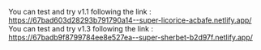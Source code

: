 You can test and try v1.1 following the link : https://67bad603d28293b791790a14--super-licorice-acbafe.netlify.app/
You can test and try v1.3 following the link : https://67badb9f8799784ee8e527ea--super-sherbet-b2d97f.netlify.app/
